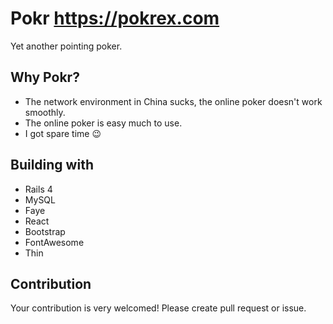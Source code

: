 # Pokr https://pokrex.com

Yet another pointing poker.

## Why Pokr?

+ The network environment in China sucks, the online poker doesn't work smoothly.
+ The online poker is easy much to use.
+ I got spare time :wink:

## Building with

+ Rails 4
+ MySQL
+ Faye
+ React
+ Bootstrap
+ FontAwesome
+ Thin

## Contribution

Your contribution is very welcomed!
Please create pull request or issue.
